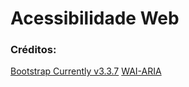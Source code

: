 # Acessibilidade Web

### Créditos:
<a href="http://getbootstrap.com/">Bootstrap Currently v3.3.7</a>
<a href="https://www.w3.org/WAI/intro/aria">WAI-ARIA</a>
